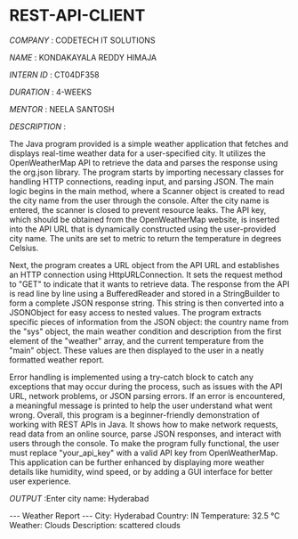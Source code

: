 # REST-API-CLIENT

*COMPANY* : CODETECH IT SOLUTIONS

*NAME* : KONDAKAYALA REDDY HIMAJA 

*INTERN ID* : CT04DF358

*DURATION* : 4-WEEKS

*MENTOR* : NEELA SANTOSH

*DESCRIPTION* : 

The Java program provided is a simple weather application that fetches and displays real-time weather data for a user-specified city. It utilizes the OpenWeatherMap API to retrieve the data and parses the response using the org.json library. The program starts by importing necessary classes for handling HTTP connections, reading input, and parsing JSON. The main logic begins in the main method, where a Scanner object is created to read the city name from the user through the console. After the city name is entered, the scanner is closed to prevent resource leaks. The API key, which should be obtained from the OpenWeatherMap website, is inserted into the API URL that is dynamically constructed using the user-provided city name. The units are set to metric to return the temperature in degrees Celsius.

Next, the program creates a URL object from the API URL and establishes an HTTP connection using HttpURLConnection. It sets the request method to "GET" to indicate that it wants to retrieve data. The response from the API is read line by line using a BufferedReader and stored in a StringBuilder to form a complete JSON response string. This string is then converted into a JSONObject for easy access to nested values. The program extracts specific pieces of information from the JSON object: the country name from the "sys" object, the main weather condition and description from the first element of the "weather" array, and the current temperature from the "main" object. These values are then displayed to the user in a neatly formatted weather report.

Error handling is implemented using a try-catch block to catch any exceptions that may occur during the process, such as issues with the API URL, network problems, or JSON parsing errors. If an error is encountered, a meaningful message is printed to help the user understand what went wrong. Overall, this program is a beginner-friendly demonstration of working with REST APIs in Java. It shows how to make network requests, read data from an online source, parse JSON responses, and interact with users through the console. To make the program fully functional, the user must replace "your_api_key" with a valid API key from OpenWeatherMap. This application can be further enhanced by displaying more weather details like humidity, wind speed, or by adding a GUI interface for better user experience.

*OUTPUT* :Enter city name: Hyderabad

--- Weather Report ---
City: Hyderabad
Country: IN
Temperature: 32.5 °C
Weather: Clouds
Description: scattered clouds
 

